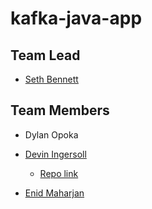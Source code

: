 # kafka-java-app
## Team Lead
- [Seth Bennett](https://github.com/Sbennett99)

## Team Members

- Dylan Opoka


- [Devin Ingersoll](https://github.com/deviningers)
  - [Repo link](https://github.com/deviningers/kafka-java-app)

- [Enid Maharjan](https://github.com/strygwyr555)
